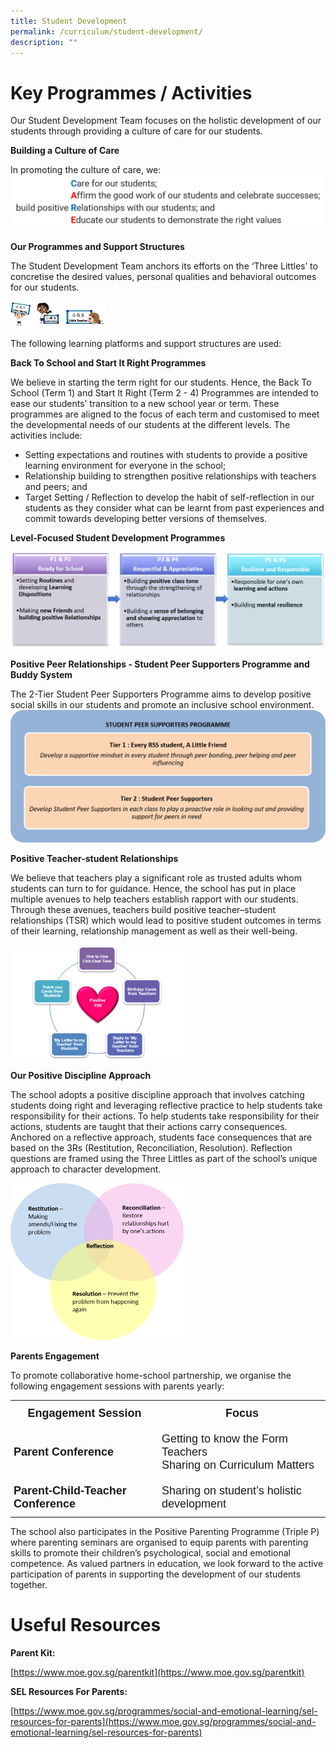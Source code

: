 ```yaml
---
title: Student Development
permalink: /curriculum/student-development/
description: ""
---
```

# Key Programmes / Activities

Our Student Development Team focuses on the holistic development of our students through providing a culture of care for our students.

**Building a Culture of Care**

In promoting the culture of care, we:
![](/images/CARE.png)


**Our Programmes and Support Structures**

The Student Development Team anchors its efforts on the ‘Three Littles’ to concretise the desired values, personal qualities and behavioral outcomes for our students.

<img src="/images/Icon.png" 
     style="width:30%">

The following learning platforms and support structures are used:

**Back To School and Start It Right Programmes**

We believe in starting the term right for our students. Hence, the Back To School (Term 1) and Start It Right (Term 2 - 4) Programmes are intended to ease our students’ transition to a new school year or term. These programmes are aligned to the focus of each term and customised to meet the developmental needs of our students at the different levels. The activities include:

* Setting expectations and routines with students to provide a positive learning environment for everyone in the school;
* Relationship building to strengthen positive relationships with teachers and peers; and
* Target Setting / Reflection to develop the habit of self-reflection in our students as they consider what can be learnt from past experiences and commit towards developing better versions of themselves.


**Level-Focused Student Development Programmes**

![](/images/Level-Focused%20Student%20Development%20Programmes.png)

**Positive Peer Relationships - Student Peer Supporters Programme and Buddy System**

The 2-Tier Student Peer Supporters Programme aims to develop positive social skills in our students and promote an inclusive school environment.
![](/images/Positive%20Peer%20Relationships.png)

**Positive Teacher-student Relationships**

We believe that teachers play a significant role as trusted adults whom students can turn to for guidance. Hence, the school has put in place multiple avenues to help teachers establish rapport with our students. Through these avenues, teachers build positive teacher–student relationships (TSR) which would lead to positive student outcomes in terms of their learning, relationship management as well as their well-being.

<img src="/images/Positive%20Teacher-student%20Relationships.png" 
     style="width:55%">

**Our Positive Discipline Approach**

The school adopts a positive discipline approach that involves catching students doing right and leveraging reflective practice to help students take responsibility for their actions. To help students take responsibility for their actions, students are taught that their actions carry consequences. Anchored on a reflective approach, students face consequences that are based on the 3Rs (Restitution, Reconciliation, Resolution). Reflection questions are framed using the Three Littles as part of the school’s unique approach to character development.

<img src="/images/Our%20Positive%20Discipline%20Approach.png" 
     style="width:55%">

**Parents Engagement**

To promote collaborative home-school partnership, we organise the following engagement sessions with parents yearly:

<style type="text/css">
.tg  {border-collapse:collapse;border-spacing:0;}
.tg td{border-style:solid;border-width:0px;font-family:Arial, sans-serif;font-size:14px;overflow:hidden;
  padding:10px 5px;word-break:normal;}
.tg th{border-style:solid;border-width:0px;font-family:Arial, sans-serif;font-size:14px;font-weight:normal;
  overflow:hidden;padding:10px 5px;word-break:normal;}
.tg .tg-na62{font-size:18px;font-weight:bold;text-align:left;vertical-align:middle}
.tg .tg-axmw{font-size:18px;font-weight:bold;text-align:center;vertical-align:middle}
.tg .tg-ewmv{font-size:18px;text-align:left;vertical-align:middle}
.tg .tg-pe1m{font-size:18px;font-weight:bold;text-align:left;vertical-align:top}
.tg .tg-nx8p{font-size:18px;text-align:left;vertical-align:top}
</style>
<table class="tg">
<tbody>
  <tr>
    <td class="tg-axmw">Engagement Session</td>
    <td class="tg-axmw">Focus</td>
  </tr>
  <tr>
    <td class="tg-na62">Parent Conference</td>
    <td class="tg-ewmv">Getting to know the Form Teachers<br>Sharing on Curriculum Matters</td>
  </tr>
  <tr>
    <td class="tg-pe1m">Parent-Child-Teacher Conference</td>
    <td class="tg-nx8p">Sharing on student’s holistic development</td>
  </tr>
</tbody>
</table>

The school also participates in the Positive Parenting Programme (Triple P) where parenting seminars are organised to equip parents with parenting skills to promote their children’s psychological, social and emotional competence. As valued partners in education, we look forward to the active participation of parents in supporting the development of our students together.

# Useful Resources
**Parent Kit:**

[https://www.moe.gov.sg/parentkit](https://www.moe.gov.sg/parentkit)

**SEL Resources For Parents:**

[https://www.moe.gov.sg/programmes/social-and-emotional-learning/sel-resources-for-parents](https://www.moe.gov.sg/programmes/social-and-emotional-learning/sel-resources-for-parents)